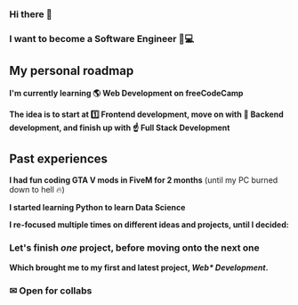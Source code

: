 ### Hi there 👋
### I want to become a Software Engineer 👑💻
## My personal roadmap
**I'm currently learning 🌎 Web Development on freeCodeCamp**

**The idea is to start at 1️⃣ Frontend development, move on with 🎯 Backend development, and finish up with ☝ Full Stack Development**

## Past experiences

**I had fun coding GTA V mods in FiveM for 2 months** (until my PC burned down to hell 🔥)

**I started learning Python to learn Data Science**

**I re-focused multiple times on different ideas and projects, until I decided:**

### Let's finish *one* project, before moving onto the next one
**Which brought me to my first and latest project, *Web\* Development*.**
### ✉ Open for collabs
<!--
**Whoeza/whoeza** is a ✨ _special_ ✨ repository because its `README.md` (this file) appears on your GitHub profile.

Here are some ideas to get you started:

- 🔭 I’m currently working on full stack development...
- 🌱 I’m currently learning frontend web development...
- 👯 I’m looking to collaborate on games development, web development, data science...
- 🤔 I’m looking for help with ...
- 💬 Ask me about music...
- 📫 How to reach me: @ me from any repository or add me to a pull request...
- 😄 Pronouns: he/him...
- ⚡ Fun fact: ...
-->
